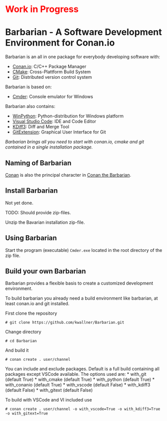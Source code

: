 # <font color="red">Work in Progress</font>

# Barbarian - A Software Development Environment for Conan.io

Barbarian is an all in one package for everybody developing software with:
* [Conan.io](https:://conan.io):  C/C++ Package Manager
* [CMake](https:://cmake.org): Cross-Plattform Build System
* [Git](https://git-scm.com): Distributed version control system

Barbarian is based on:
* [Cmder](http://cmder.net/): Console emulator for Windows

Barbarian also contains:
* [WinPython](https://winpython.github.io): Python-distribution for Windows platform
* [Visual Studio Code](https://code.visualstudio.com): IDE and Code Editor
* [KDiff3](http://kdiff3.sourceforge.net/): Diff and Merge Tool
* [GitExtension](http://gitextensions.github.io/): Graphical User Interface for Git

*Barbarian brings all you need to start with conan.io, cmake and git contained in a single installation package.*

## Naming of Barbarian

[Conan](https:://conan.io) is also the principal character in [Conan the Barbarian](https://www.imdb.com/title/tt0082198/).

## Install Barbarian

Not yet done.

TODO: Should provide zip-files.

Unzip the Bavarian installation zip-file.

## Using Barbarian

Start the program (executable) ```Cmder.exe``` located in the root directory of the zip file.

## Build your own Barbarian

Barbarian provides a flexible basis to create a customized development environment.

To build barbarian you already need a build environment like barbarian, at least conan.io and git installed.

First clone the repository
```
# git clone https://github.com/kwallner/Barbarian.git
```

Change directory
```
# cd Barbarian
```

And build it
```
# conan create . user/channel
```

You can include and exclude packages. Default is a full build containing all packages except VSCode available.
The options used are:
    * with_git (default True)
    * with_cmake (default True)
    * with_python (default True)
    * with_conanio (default True)
    * with_vscode (default False)
    * with_kdiff3 (default False)
    * with_gitext (default False)

To build with VSCode and VI included use
```
# conan create . user/channel -o with_vscode=True -o with_kdiff3=True -o with_gitext=True
```
